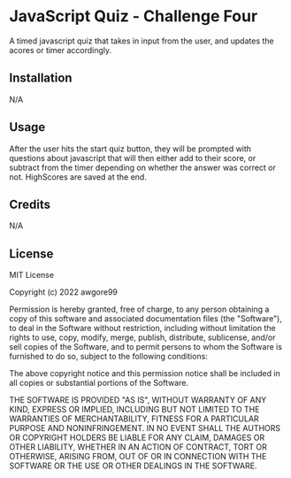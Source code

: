 # JavaScript Quiz - Challenge Four

A timed javascript quiz that takes in input from the user, and updates the acores or timer accordingly.

## Installation

N/A

## Usage

After the user hits the start quiz button, they will be prompted with questions about javascript that will then either add to their score, or subtract from the timer depending on whether the answer was correct or not. HighScores are saved at the end.

## Credits

N/A

## License

MIT License

Copyright (c) 2022 awgore99

Permission is hereby granted, free of charge, to any person obtaining a copy of this software and associated documentation files (the "Software"), to deal in the Software without restriction, including without limitation the rights to use, copy, modify, merge, publish, distribute, sublicense, and/or sell copies of the Software, and to permit persons to whom the Software is furnished to do so, subject to the following conditions:

The above copyright notice and this permission notice shall be included in all copies or substantial portions of the Software.

THE SOFTWARE IS PROVIDED "AS IS", WITHOUT WARRANTY OF ANY KIND, EXPRESS OR IMPLIED, INCLUDING BUT NOT LIMITED TO THE WARRANTIES OF MERCHANTABILITY, FITNESS FOR A PARTICULAR PURPOSE AND NONINFRINGEMENT. IN NO EVENT SHALL THE AUTHORS OR COPYRIGHT HOLDERS BE LIABLE FOR ANY CLAIM, DAMAGES OR OTHER LIABILITY, WHETHER IN AN ACTION OF CONTRACT, TORT OR OTHERWISE, ARISING FROM, OUT OF OR IN CONNECTION WITH THE SOFTWARE OR THE USE OR OTHER DEALINGS IN THE SOFTWARE.